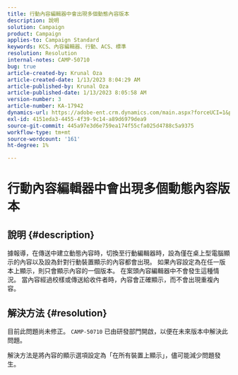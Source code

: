 ```yaml
---
title: 行動內容編輯器中會出現多個動態內容版本
description: 說明
solution: Campaign
product: Campaign
applies-to: Campaign Standard
keywords: KCS、內容編輯器、行動、ACS、標準
resolution: Resolution
internal-notes: CAMP-50710
bug: true
article-created-by: Krunal Oza
article-created-date: 1/13/2023 8:04:29 AM
article-published-by: Krunal Oza
article-published-date: 1/13/2023 8:05:58 AM
version-number: 3
article-number: KA-17942
dynamics-url: https://adobe-ent.crm.dynamics.com/main.aspx?forceUCI=1&pagetype=entityrecord&etn=knowledgearticle&id=3828dce4-1893-ed11-aad1-6045bd006793
exl-id: 4151eda3-4455-4f39-9c14-a89d6979dea9
source-git-commit: 445a97e3d6e759ea174f55cfa025d4788c5a9375
workflow-type: tm+mt
source-wordcount: '161'
ht-degree: 1%

---
```


# 行動內容編輯器中會出現多個動態內容版本

## 說明 {#description}


據報導，在傳送中建立動態內容時，切換至行動編輯器時，設為僅在桌上型電腦顯示的內容以及設為針對行動裝置顯示的內容都會出現。 如果內容設定為在任一版本上顯示，則只會顯示內容的一個版本。 在案頭內容編輯器中不會發生這種情況。 當內容經過校樣或傳送給收件者時，內容會正確顯示，而不會出現重複內容。


## 解決方法 {#resolution}


目前此問題尚未修正。 `CAMP-50710` 已由研發部門開啟，以便在未來版本中解決此問題。



解決方法是將內容的顯示選項設定為「在所有裝置上顯示」，儘可能減少問題發生。
